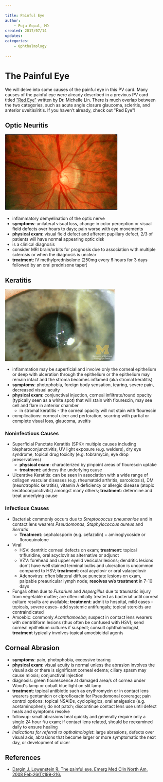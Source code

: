 ```yaml
---

title: Painful Eye
author:
    - Puja Gopal, MD
created: 2017/07/14
updates: 
categories:
    - Ophthalmology
 
---
```

# The Painful Eye

We will delve into some causes of the painful eye in this PV card. Many causes of the painful eye were already described in a previous PV card titled ["Red Eye"](https://www.aliem.com/2010/01/paucis-verbis-card-the-red-eye/) written by Dr. Michelle Lin. There is much overlap between the two categories, such as acute angle closure glaucoma, scleritis, and anterior uveitis/iritis. If you haven't already, check out "Red Eye"!

## Optic Neuritis

![normal optic disc in optic neuritis photo](image-1.png)

- inflammatory demyelination of the optic nerve
- **symptoms**: unilateral visual loss, change in color perception or visual field defects over hours to days; pain worse with eye movements
- **physical exam**: visual field defect and afferent pupillary defect, 2/3 of patients will have normal appearing optic disk
- is a clinical diagnosis
- consider MRI brain/orbits for prognosis due to association with multiple sclerosis or when the diagnosis is unclear
- **treatment**: IV methylprednisolone (250mg every 6 hours for 3 days followed by an oral prednisone taper)

## Keratitis

![keratitis photo](image-2.png)

- inflammation may be superficial and involve only the corneal epithelium or deep with ulceration through the epithelium or the epithelium may remain intact and the stroma becomes inflamed (aka stromal keratitis)
- **symptoms**: photophobia, foreign body sensation, tearing, severe pain, decreased visual acuity
- **physical exam**: conjunctival injection, corneal infiltrate/round opacity (typically seen as a white spot) that will stain with flourescin, may see cell and flare in anterior chamber
	- in stromal keratitis - the corneal opacity will not stain with flourescin
- complications: corneal ulcer and perforation, scarring with partial or complete visual loss, glaucoma, uveitis

### Noninfectious Causes

- Superficial Punctate Keratitis (SPK): multiple causes including blepharoconjunctivitis, UV light exposure (e.g. welders), dry eye syndrome, topical drug toxicity (e.g. tobramycin, eye drop preservatives)
	- **physical exam**: characterized by pinpoint areas of flourescin uptake
	- **treatment**: address the underlying cause
- Ulcerative Keratitis: can be seen in association with a wide range of collagen vascular diseases (e.g. rheumatoid arthritis, sarcoidosis), DM (neurotrophic keratitis), vitamin A deficiency or allergic disease (atopic keratoconjunctivitis) amongst many others; **treatment**: determine and treat underlying cause


### Infectious Causes
- Bacterial: commonly occurs due to *Streptococcus pneumoniae* and in contact lens wearers *Pseudomonas*, *Staphylococcus aureus* and *Serratia*
	- **Treatment**: cephalosporin (e.g. cefazolin) + aminoglycoside or floroquinolone
- Viral
	- HSV: dentritic corneal defects on exam; **treatment**: topical trifluridine, oral acyclovir as alternative or adjunct 
	- VZV: forehead and upper eyelid vesicular lesions; dendritic lesions don't have well stained terminal bulbs and ulceration is uncommon compared to HSV; **treatment**: oral acyclovir or oral valacyclovir
	- Adenovirus: often bilateral diffuse punctate lesions on exam, palpable preauricular lymph node; **resolves w/o treatment** in 7-10 days
- Fungal: often due to *Fusarium* and *Aspergillus* due to traumatic injury from vegetable matter; are often initially treated as bacterial until corneal culture results are available; **treatment**: admit to hospital, mild cases - topicals, severe cases- add systemic antifungals; topical steroids are contraindicated
- Amoebic: commonly *Acanthamoeba*; suspect in contact lens wearers with dentritiform lesions (thus often be confused with HSV); send corneal epithelium cultures if suspect; consult ophthalmologist, **treatment** typically involves topical amoebicidal agents

## Corneal Abrasion
- **symptoms**: pain, photophobia, excessive tearing
- **physical exam**: visual acuity is normal unless the abrasion involves the visual axis or there is significant corneal edema; ciliary spasm may cause miosis; conjunctival injection
- diagnosis: green flourescence at damaged area/s of cornea under Wood's lamp or cobalt blue light on slit lamp
- **treatment**: topical antibiotic such as erythromycin or in contact lens wearers gentamicin or ciprofloxacin for Pseudomonal coverage; pain control options: topical NSAIDs, cycloplegics, oral analgesics (e.g. acetaminophen); do not patch; discontinue contact lens use until defect heals and symptoms resolve
- followup: small abrasions heal quickly and generally require only a single 24 hour f/u exam; if contact lens related, should be reexamined daily to ensure healing
- *indications for referral to opthalmologist*: large abrasions, defects over visual axis, abrasions that become larger or more symptomatic the next day, or development of ulcer

## References

- [Dargin J, Lowenstein R. The painful eye. Emerg Med Clin North Am. 2008 Feb;26(1):199-216.](https://www.ncbi.nlm.nih.gov/pubmed/18249263)
